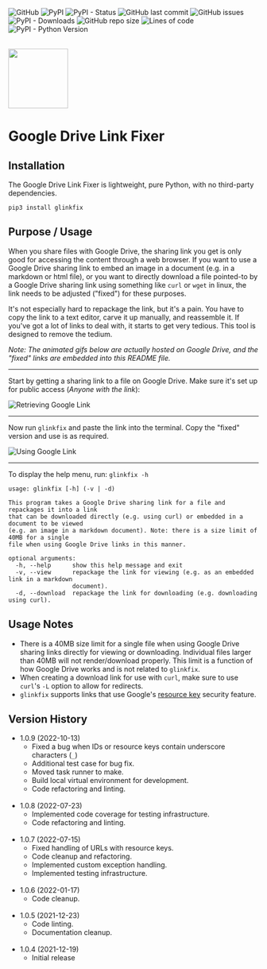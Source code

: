 ![GitHub](https://img.shields.io/github/license/geozeke/glinkfix)
![PyPI](https://img.shields.io/pypi/v/glinkfix)
![PyPI - Status](https://img.shields.io/pypi/status/glinkfix)
![GitHub last commit](https://img.shields.io/github/last-commit/geozeke/glinkfix)
![GitHub issues](https://img.shields.io/github/issues/geozeke/glinkfix)
![PyPI - Downloads](https://img.shields.io/pypi/dm/glinkfix)
![GitHub repo size](https://img.shields.io/github/repo-size/geozeke/glinkfix)
![Lines of code](https://img.shields.io/tokei/lines/github/geozeke/glinkfix)
![PyPI - Python Version](https://img.shields.io/pypi/pyversions/glinkfix)

<br>

<img src="https://drive.google.com/uc?export=view&id=1H04KVAA3ohH_dLXIrC0bXuJXDn3VutKc" width="120"/>

# Google Drive Link Fixer

## Installation

The Google Drive Link Fixer is lightweight, pure Python, with no third-party dependencies.

```text
pip3 install glinkfix  
```

## Purpose / Usage

When you share files with Google Drive, the sharing link you get is only good for accessing the content through a web browser. If you want to use a Google Drive sharing link to embed an image in a document (e.g. in a markdown or html file), or you want to directly download a file pointed-to by a Google Drive sharing link using something like `curl` or `wget` in linux, the link needs to be adjusted ("fixed") for these purposes.

It's not especially hard to repackage the link, but it's a pain. You have to copy the link to a text editor, carve it up manually, and reassemble it. If you've got a lot of links to deal with, it starts to get very tedious. This tool is designed to remove the tedium.

*Note: The animated gifs below are actually hosted on Google Drive, and the "fixed" links are embedded into this README file.*

---

Start by getting a sharing link to a file on Google Drive. Make sure it's set up for public access (*Anyone with the link*):

![Retrieving Google Link](https://drive.google.com/uc?export=view&id=1BJ5cR04cSzHa4xMIPApjLXv0IHPDu9U2)

---

Now run `glinkfix` and paste the link into the terminal. Copy the "fixed" version and use is as required.

![Using Google Link](https://drive.google.com/uc?export=view&id=1wrrGh-cm_Hf7hH5WN_aCO-wwxIsrk6j5)

---

To display the help menu, run: `glinkfix -h`

```text
usage: glinkfix [-h] (-v | -d)

This program takes a Google Drive sharing link for a file and repackages it into a link
that can be downloaded directly (e.g. using curl) or embedded in a document to be viewed
(e.g. an image in a markdown document). Note: there is a size limit of 40MB for a single
file when using Google Drive links in this manner.

optional arguments:
  -h, --help      show this help message and exit
  -v, --view      repackage the link for viewing (e.g. as an embedded link in a markdown
                  document).
  -d, --download  repackage the link for downloading (e.g. downloading using curl).
```

## Usage Notes

* There is a 40MB size limit for a single file when using Google Drive sharing links directly for viewing or downloading. Individual files larger than 40MB will not render/download properly. This limit is a function of how Google Drive works and is not related to `glinkfix`.
* When creating a download link for use with `curl`, make sure to use `curl`'s `-L` option to allow for redirects.
* `glinkfix` supports links that use Google's [resource key](https://support.google.com/a/answer/10685032) security feature.

## Version History

* 1.0.9 (2022-10-13)
  * Fixed a bug when IDs or resource keys contain underscore characters (`_`)
  * Additional test case for bug fix.
  * Moved task runner to make.
  * Build local virtual environment for development.
  * Code refactoring and linting.
  <br><br>
* 1.0.8 (2022-07-23)
  * Implemented code coverage for testing infrastructure.
  * Code refactoring and linting.
  <br><br>
* 1.0.7 (2022-07-15)
  * Fixed handling of URLs with resource keys.
  * Code cleanup and refactoring.
  * Implemented custom exception handling.
  * Implemented testing infrastructure.<br><br>
* 1.0.6 (2022-01-17)
  * Code cleanup.<br><br>
* 1.0.5 (2021-12-23)
  * Code linting.
  * Documentation cleanup.<br><br>
* 1.0.4 (2021-12-19)
  * Initial release<br>
